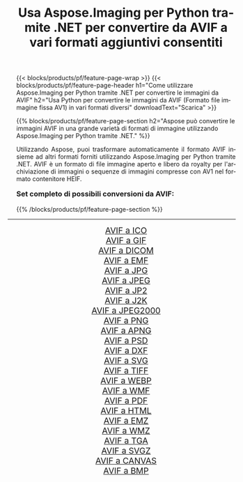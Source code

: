 ﻿---
title: Usa Aspose.Imaging per Python tramite .NET per convertire da AVIF a vari formati aggiuntivi consentiti 
weight: 3920
url: /it/python-net/conversion/from/avif/ 
lang: it
langdirlevel: 2
locales: zh-hans,ja,it,ru,de,es,fr,nl,id,lt,pl,pt,vi,tr,ko,zh-hant,ar,hi,th,sv,cs,uk,he
description: Puoi trasformare rapidamente da AVIF(Formato file immagine fissa AV1) in vari formati utilizzando Aspose.Imaging per Python tramite .NET.
---

{{< blocks/products/pf/feature-page-wrap >}}
{{< blocks/products/pf/feature-page-header h1="Come utilizzare Aspose.Imaging per Python tramite .NET per convertire le immagini da AVIF" h2="Usa Python per convertire le immagini da AVIF (Formato file immagine fissa AV1) in vari formati diversi" downloadText="Scarica" >}}


{{% blocks/products/pf/feature-page-section  h2="Aspose può convertire le immagini AVIF in una grande varietà di formati di immagine utilizzando Aspose.Imaging per Python tramite .NET." %}}
<p align=justify>Utilizzando Aspose, puoi trasformare automaticamente il formato AVIF insieme ad altri formati forniti utilizzando Aspose.Imaging per Python tramite .NET. AVIF è un formato di file immagine aperto e libero da royalty per l'archiviazione di immagini o sequenze di immagini compresse con AV1 nel formato contenitore HEIF.</p>
<h3 style="margin-top:16px;">
Set completo di possibili conversioni da AVIF:
</h3>
{{% /blocks/products/pf/feature-page-section %}}
<div class="container-fluid productfamilypage bg-gray">
    <div class="convertypes bg-gray agp-content section">
        <div class="container">
		<hr style="margin-left:-20px;"/>
		<div class="row other-converters" style="gap: 10px;font-size: 19px;text-align:center;">
		    <div class='col-md-3 other-converter remove-lp remove-rp'><a href="/imaging/it/python-net/conversion/avif-to-ico/" style="padding:15px;">AVIF a ICO</a></div><div class='col-md-3 other-converter remove-lp remove-rp'><a href="/imaging/it/python-net/conversion/avif-to-gif/" style="padding:15px;">AVIF a GIF</a></div><div class='col-md-3 other-converter remove-lp remove-rp'><a href="/imaging/it/python-net/conversion/avif-to-dicom/" style="padding:15px;">AVIF a DICOM</a></div><div class='col-md-3 other-converter remove-lp remove-rp'><a href="/imaging/it/python-net/conversion/avif-to-emf/" style="padding:15px;">AVIF a EMF</a></div><div class='col-md-3 other-converter remove-lp remove-rp'><a href="/imaging/it/python-net/conversion/avif-to-jpg/" style="padding:15px;">AVIF a JPG</a></div><div class='col-md-3 other-converter remove-lp remove-rp'><a href="/imaging/it/python-net/conversion/avif-to-jpeg/" style="padding:15px;">AVIF a JPEG</a></div><div class='col-md-3 other-converter remove-lp remove-rp'><a href="/imaging/it/python-net/conversion/avif-to-jp2/" style="padding:15px;">AVIF a JP2</a></div><div class='col-md-3 other-converter remove-lp remove-rp'><a href="/imaging/it/python-net/conversion/avif-to-j2k/" style="padding:15px;">AVIF a J2K</a></div><div class='col-md-3 other-converter remove-lp remove-rp'><a href="/imaging/it/python-net/conversion/avif-to-jpeg2000/" style="padding:15px;">AVIF a JPEG2000</a></div><div class='col-md-3 other-converter remove-lp remove-rp'><a href="/imaging/it/python-net/conversion/avif-to-png/" style="padding:15px;">AVIF a PNG</a></div><div class='col-md-3 other-converter remove-lp remove-rp'><a href="/imaging/it/python-net/conversion/avif-to-apng/" style="padding:15px;">AVIF a APNG</a></div><div class='col-md-3 other-converter remove-lp remove-rp'><a href="/imaging/it/python-net/conversion/avif-to-psd/" style="padding:15px;">AVIF a PSD</a></div><div class='col-md-3 other-converter remove-lp remove-rp'><a href="/imaging/it/python-net/conversion/avif-to-dxf/" style="padding:15px;">AVIF a DXF</a></div><div class='col-md-3 other-converter remove-lp remove-rp'><a href="/imaging/it/python-net/conversion/avif-to-svg/" style="padding:15px;">AVIF a SVG</a></div><div class='col-md-3 other-converter remove-lp remove-rp'><a href="/imaging/it/python-net/conversion/avif-to-tiff/" style="padding:15px;">AVIF a TIFF</a></div><div class='col-md-3 other-converter remove-lp remove-rp'><a href="/imaging/it/python-net/conversion/avif-to-webp/" style="padding:15px;">AVIF a WEBP</a></div><div class='col-md-3 other-converter remove-lp remove-rp'><a href="/imaging/it/python-net/conversion/avif-to-wmf/" style="padding:15px;">AVIF a WMF</a></div><div class='col-md-3 other-converter remove-lp remove-rp'><a href="/imaging/it/python-net/conversion/avif-to-pdf/" style="padding:15px;">AVIF a PDF</a></div><div class='col-md-3 other-converter remove-lp remove-rp'><a href="/imaging/it/python-net/conversion/avif-to-html/" style="padding:15px;">AVIF a HTML</a></div><div class='col-md-3 other-converter remove-lp remove-rp'><a href="/imaging/it/python-net/conversion/avif-to-emz/" style="padding:15px;">AVIF a EMZ</a></div><div class='col-md-3 other-converter remove-lp remove-rp'><a href="/imaging/it/python-net/conversion/avif-to-wmz/" style="padding:15px;">AVIF a WMZ</a></div><div class='col-md-3 other-converter remove-lp remove-rp'><a href="/imaging/it/python-net/conversion/avif-to-tga/" style="padding:15px;">AVIF a TGA</a></div><div class='col-md-3 other-converter remove-lp remove-rp'><a href="/imaging/it/python-net/conversion/avif-to-svgz/" style="padding:15px;">AVIF a SVGZ</a></div><div class='col-md-3 other-converter remove-lp remove-rp'><a href="/imaging/it/python-net/conversion/avif-to-canvas/" style="padding:15px;">AVIF a CANVAS</a></div><div class='col-md-3 other-converter remove-lp remove-rp'><a href="/imaging/it/python-net/conversion/avif-to-bmp/" style="padding:15px;">AVIF a BMP</a></div>
                </div>
        </div>
    </div>
</div>
<br/>

